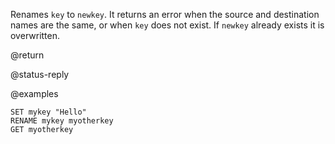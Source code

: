 Renames `key` to `newkey`.
It returns an error when the source and destination names are the same, or when
`key` does not exist.
If `newkey` already exists it is overwritten.

@return

@status-reply

@examples

```cli
SET mykey "Hello"
RENAME mykey myotherkey
GET myotherkey
```
